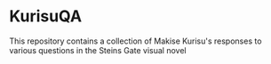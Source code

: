 # KurisuQA
This repository contains a collection of Makise Kurisu's responses to various questions in the Steins Gate visual novel
